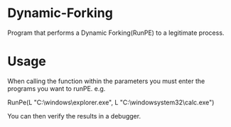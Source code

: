 # Dynamic-Forking
Program that performs a Dynamic Forking(RunPE) to a legitimate process.
# Usage
When calling the function within the parameters you must enter the programs you want to runPE. e.g.


RunPe(L "C:\windows\explorer.exe", L "C:\windowsystem32\calc.exe")

You can then verify the results in a debugger.

